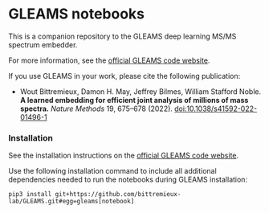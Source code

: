 # GLEAMS notebooks

This is a companion repository to the GLEAMS deep learning MS/MS spectrum embedder.

For more information, see the [official GLEAMS code website](https://github.com/bittremieux-lab/GLEAMS).

If you use GLEAMS in your work, please cite the following publication:

- Wout Bittremieux, Damon H. May, Jeffrey Bilmes, William Stafford Noble. **A learned embedding for efficient joint analysis of millions of mass spectra.** _Nature Methods_ 19, 675–678 (2022). [doi:10.1038/s41592-022-01496-1](https://doi.org/10.1038/s41592-022-01496-1)

### Installation

See the installation instructions on the [official GLEAMS code website](https://github.com/bittremieux-lab/GLEAMS).

Use the following installation command to include all additional dependencies needed to run the notebooks during GLEAMS installation:

```
pip3 install git+https://github.com/bittremieux-lab/GLEAMS.git#egg=gleams[notebook]
```
